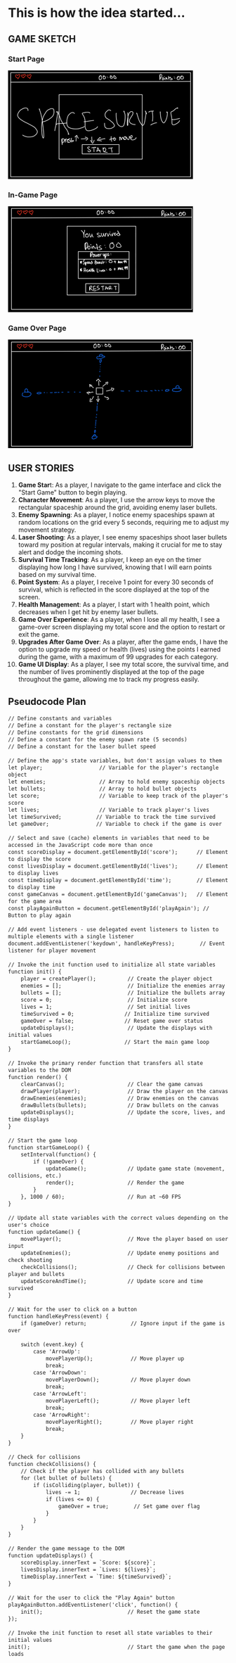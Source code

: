 # This is how the idea started...

## GAME SKETCH
### Start Page
![alt text](start.png)

### In-Game Page
![alt text](in-game.png)

### Game Over Page
![alt text](gameover.png)


## USER STORIES

1. **Game Star**t: As a player, I navigate to the game interface and click the "Start Game" button to begin playing.
2. **Character Movement**: As a player, I use the arrow keys to move the rectangular spaceship around the grid, avoiding enemy laser bullets.
3. **Enemy Spawning**: As a player, I notice enemy spaceships spawn at random locations on the grid every 5 seconds, requiring me to adjust my movement strategy.
4. **Laser Shooting**: As a player, I see enemy spaceships shoot laser bullets toward my position at regular intervals, making it crucial for me to stay alert and dodge the incoming shots.
5. **Survival Time Tracking**: As a player, I keep an eye on the timer displaying how long I have survived, knowing that I will earn points based on my survival time.
6. **Point System**: As a player, I receive 1 point for every 30 seconds of survival, which is reflected in the score displayed at the top of the screen.
7. **Health Management**: As a player, I start with 1 health point, which decreases when I get hit by enemy laser bullets.
8. **Game Over Experience**: As a player, when I lose all my health, I see a game-over screen displaying my total score and the option to restart or exit the game.
9. **Upgrades After Game Over**: As a player, after the game ends, I have the option to upgrade my speed or health (lives) using the points I earned during the game, with a maximum of 99 upgrades for each category.
10. **Game UI Display**: As a player, I see my total score, the survival time, and the number of lives prominently displayed at the top of the page throughout the game, allowing me to track my progress easily.


## Pseudocode Plan

```
// Define constants and variables
// Define a constant for the player's rectangle size
// Define constants for the grid dimensions
// Define a constant for the enemy spawn rate (5 seconds)
// Define a constant for the laser bullet speed

// Define the app's state variables, but don't assign values to them
let player;                  // Variable for the player's rectangle object
let enemies;                 // Array to hold enemy spaceship objects
let bullets;                 // Array to hold bullet objects
let score;                   // Variable to keep track of the player's score
let lives;                   // Variable to track player's lives
let timeSurvived;           // Variable to track the time survived
let gameOver;               // Variable to check if the game is over

// Select and save (cache) elements in variables that need to be accessed in the JavaScript code more than once
const scoreDisplay = document.getElementById('score');      // Element to display the score
const livesDisplay = document.getElementById('lives');      // Element to display lives
const timeDisplay = document.getElementById('time');        // Element to display time
const gameCanvas = document.getElementById('gameCanvas');   // Element for the game area
const playAgainButton = document.getElementById('playAgain'); // Button to play again

// Add event listeners - use delegated event listeners to listen to multiple elements with a single listener
document.addEventListener('keydown', handleKeyPress);        // Event listener for player movement

// Invoke the init function used to initialize all state variables
function init() {
    player = createPlayer();          // Create the player object
    enemies = [];                     // Initialize the enemies array
    bullets = [];                     // Initialize the bullets array
    score = 0;                        // Initialize score
    lives = 1;                        // Set initial lives
    timeSurvived = 0;                // Initialize time survived
    gameOver = false;                // Reset game over status
    updateDisplays();                 // Update the displays with initial values
    startGameLoop();                 // Start the main game loop
}

// Invoke the primary render function that transfers all state variables to the DOM
function render() {
    clearCanvas();                    // Clear the game canvas
    drawPlayer(player);               // Draw the player on the canvas
    drawEnemies(enemies);             // Draw enemies on the canvas
    drawBullets(bullets);             // Draw bullets on the canvas
    updateDisplays();                 // Update the score, lives, and time displays
}

// Start the game loop
function startGameLoop() {
    setInterval(function() {
        if (!gameOver) {
            updateGame();             // Update game state (movement, collisions, etc.)
            render();                 // Render the game
        }
    }, 1000 / 60);                    // Run at ~60 FPS
}

// Update all state variables with the correct values depending on the user's choice
function updateGame() {
    movePlayer();                     // Move the player based on user input
    updateEnemies();                  // Update enemy positions and check shooting
    checkCollisions();                // Check for collisions between player and bullets
    updateScoreAndTime();             // Update score and time survived
}

// Wait for the user to click on a button
function handleKeyPress(event) {
    if (gameOver) return;              // Ignore input if the game is over

    switch (event.key) {
        case 'ArrowUp':
            movePlayerUp();            // Move player up
            break;
        case 'ArrowDown':
            movePlayerDown();          // Move player down
            break;
        case 'ArrowLeft':
            movePlayerLeft();          // Move player left
            break;
        case 'ArrowRight':
            movePlayerRight();         // Move player right
            break;
    }
}

// Check for collisions
function checkCollisions() {
    // Check if the player has collided with any bullets
    for (let bullet of bullets) {
        if (isColliding(player, bullet)) {
            lives -= 1;                // Decrease lives
            if (lives <= 0) {
                gameOver = true;        // Set game over flag
            }
        }
    }
}

// Render the game message to the DOM
function updateDisplays() {
    scoreDisplay.innerText = `Score: ${score}`;
    livesDisplay.innerText = `Lives: ${lives}`;
    timeDisplay.innerText = `Time: ${timeSurvived}`;
}

// Wait for the user to click the "Play Again" button
playAgainButton.addEventListener('click', function() {
    init();                           // Reset the game state
});

// Invoke the init function to reset all state variables to their initial values
init();                               // Start the game when the page loads
```